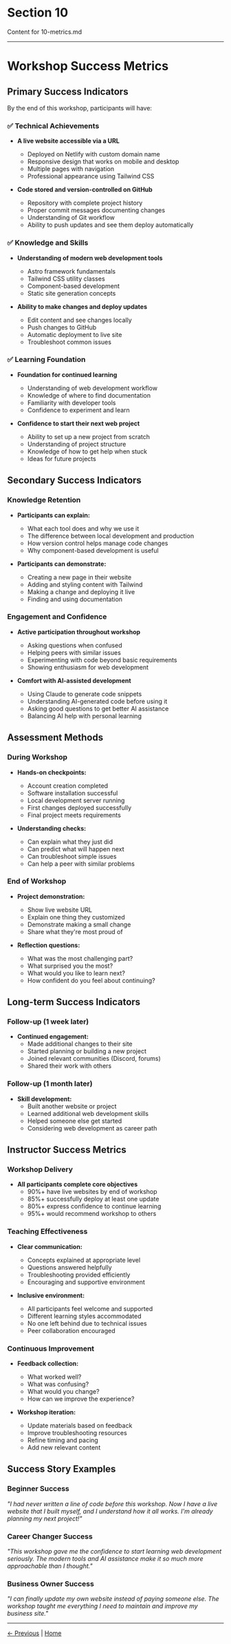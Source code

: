 # Section 10

Content for 10-metrics.md

---

# Workshop Success Metrics

## Primary Success Indicators

By the end of this workshop, participants will have:

### ✅ Technical Achievements
- **A live website accessible via a URL**
  - Deployed on Netlify with custom domain name
  - Responsive design that works on mobile and desktop
  - Multiple pages with navigation
  - Professional appearance using Tailwind CSS

- **Code stored and version-controlled on GitHub**
  - Repository with complete project history
  - Proper commit messages documenting changes
  - Understanding of Git workflow
  - Ability to push updates and see them deploy automatically

### ✅ Knowledge and Skills
- **Understanding of modern web development tools**
  - Astro framework fundamentals
  - Tailwind CSS utility classes
  - Component-based development
  - Static site generation concepts

- **Ability to make changes and deploy updates**
  - Edit content and see changes locally
  - Push changes to GitHub
  - Automatic deployment to live site
  - Troubleshoot common issues

### ✅ Learning Foundation
- **Foundation for continued learning**
  - Understanding of web development workflow
  - Knowledge of where to find documentation
  - Familiarity with developer tools
  - Confidence to experiment and learn

- **Confidence to start their next web project**
  - Ability to set up a new project from scratch
  - Understanding of project structure
  - Knowledge of how to get help when stuck
  - Ideas for future projects

## Secondary Success Indicators

### Knowledge Retention
- **Participants can explain:**
  - What each tool does and why we use it
  - The difference between local development and production
  - How version control helps manage code changes
  - Why component-based development is useful

- **Participants can demonstrate:**
  - Creating a new page in their website
  - Adding and styling content with Tailwind
  - Making a change and deploying it live
  - Finding and using documentation

### Engagement and Confidence
- **Active participation throughout workshop**
  - Asking questions when confused
  - Helping peers with similar issues
  - Experimenting with code beyond basic requirements
  - Showing enthusiasm for web development

- **Comfort with AI-assisted development**
  - Using Claude to generate code snippets
  - Understanding AI-generated code before using it
  - Asking good questions to get better AI assistance
  - Balancing AI help with personal learning

## Assessment Methods

### During Workshop
- **Hands-on checkpoints:**
  - Account creation completed
  - Software installation successful
  - Local development server running
  - First changes deployed successfully
  - Final project meets requirements

- **Understanding checks:**
  - Can explain what they just did
  - Can predict what will happen next
  - Can troubleshoot simple issues
  - Can help a peer with similar problems

### End of Workshop
- **Project demonstration:**
  - Show live website URL
  - Explain one thing they customized
  - Demonstrate making a small change
  - Share what they're most proud of

- **Reflection questions:**
  - What was the most challenging part?
  - What surprised you the most?
  - What would you like to learn next?
  - How confident do you feel about continuing?

## Long-term Success Indicators

### Follow-up (1 week later)
- **Continued engagement:**
  - Made additional changes to their site
  - Started planning or building a new project
  - Joined relevant communities (Discord, forums)
  - Shared their work with others

### Follow-up (1 month later)
- **Skill development:**
  - Built another website or project
  - Learned additional web development skills
  - Helped someone else get started
  - Considering web development as career path

## Instructor Success Metrics

### Workshop Delivery
- **All participants complete core objectives**
  - 90%+ have live websites by end of workshop
  - 85%+ successfully deploy at least one update
  - 80%+ express confidence to continue learning
  - 95%+ would recommend workshop to others

### Teaching Effectiveness
- **Clear communication:**
  - Concepts explained at appropriate level
  - Questions answered helpfully
  - Troubleshooting provided efficiently
  - Encouraging and supportive environment

- **Inclusive environment:**
  - All participants feel welcome and supported
  - Different learning styles accommodated
  - No one left behind due to technical issues
  - Peer collaboration encouraged

### Continuous Improvement
- **Feedback collection:**
  - What worked well?
  - What was confusing?
  - What would you change?
  - How can we improve the experience?

- **Workshop iteration:**
  - Update materials based on feedback
  - Improve troubleshooting resources
  - Refine timing and pacing
  - Add new relevant content

## Success Story Examples

### Beginner Success
*"I had never written a line of code before this workshop. Now I have a live website that I built myself, and I understand how it all works. I'm already planning my next project!"*

### Career Changer Success
*"This workshop gave me the confidence to start learning web development seriously. The modern tools and AI assistance make it so much more approachable than I thought."*

### Business Owner Success
*"I can finally update my own website instead of paying someone else. The workshop taught me everything I need to maintain and improve my business site."*

---

[← Previous](09-materials.md) | [Home](../README.md)